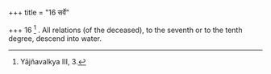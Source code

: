 +++
title = "16 सर्वे"

+++
16 [^5] . All relations (of the deceased), to the seventh or to the tenth degree, descend into water.


[^5]:  Yājñavalkya III, 3.


